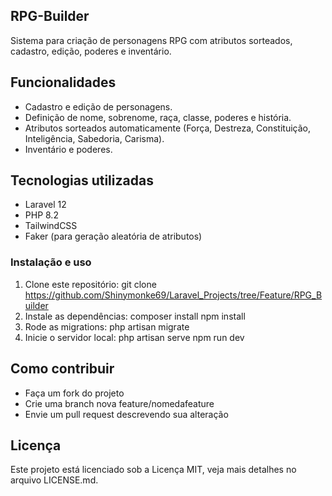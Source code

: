 ## RPG-Builder

Sistema para criação de personagens RPG com atributos sorteados, cadastro, edição, poderes e inventário.

## Funcionalidades

- Cadastro e edição de personagens.
- Definição de nome, sobrenome, raça, classe, poderes e história.
- Atributos sorteados automaticamente (Força, Destreza, Constituição, Inteligência, Sabedoria, Carisma).
- Inventário e poderes.

## Tecnologias utilizadas

- Laravel 12
- PHP 8.2
- TailwindCSS
- Faker (para geração aleatória de atributos)

### Instalação e uso

1. Clone este repositório:
    git clone https://github.com/Shinymonke69/Laravel_Projects/tree/Feature/RPG_Builder
2. Instale as dependências:
    composer install
    npm install
3. Rode as migrations:
    php artisan migrate
4. Inicie o servidor local:
    php artisan serve
    npm run dev

## Como contribuir

- Faça um fork do projeto
- Crie uma branch nova feature/nomedafeature
- Envie um pull request descrevendo sua alteração

## Licença

Este projeto está licenciado sob a Licença MIT, veja mais detalhes no arquivo LICENSE.md.